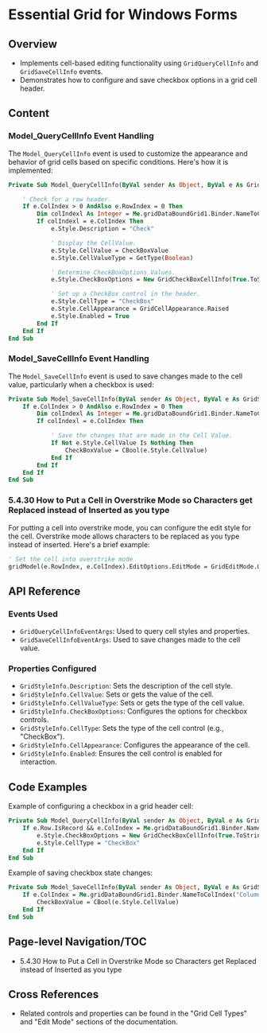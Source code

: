 <!--
source: image
domain: syncfusion-sdk
task: pdf-ocr-to-markdown
language: en (keep original; do not translate)
source_filename: page_1417.jpeg
document_name: grid
page_number: 1417
page_id: grid#page_1417
product: Syncfusion Winforms
version: 11.4.0.26
timestamp: 2025-08-09T05:51:46Z
fidelity: lossless
-->

# Essential Grid for Windows Forms

## Overview
- Implements cell-based editing functionality using `GridQueryCellInfo` and `GridSaveCellInfo` events.
- Demonstrates how to configure and save checkbox options in a grid cell header.

## Content

### Model_QueryCellInfo Event Handling

The `Model_QueryCellInfo` event is used to customize the appearance and behavior of grid cells based on specific conditions. Here's how it is implemented:

```vb
Private Sub Model_QueryCellInfo(ByVal sender As Object, ByVal e As GridQueryCellInfoEventArgs)

    ' Check for a row header.
    If e.ColIndex > 0 AndAlso e.RowIndex = 0 Then
        Dim colIndexl As Integer = Me.gridDataBoundGrid1.Binder.NameToColIndex("Column2")
        If colIndexl = e.ColIndex Then
            e.Style.Description = "Check"

            ' Display the CellValue.
            e.Style.CellValue = CheckBoxValue
            e.Style.CellValueType = GetType(Boolean)

            ' Determine CheckBoxOptions Values.
            e.Style.CheckBoxOptions = New GridCheckBoxCellInfo(True.ToString(), False.ToString(), "", True)

            ' Set up a CheckBox control in the header.
            e.Style.CellType = "CheckBox"
            e.Style.CellAppearance = GridCellAppearance.Raised
            e.Style.Enabled = True
        End If
    End If
End Sub
```

### Model_SaveCellInfo Event Handling

The `Model_SaveCellInfo` event is used to save changes made to the cell value, particularly when a checkbox is used:

```vb
Private Sub Model_SaveCellInfo(ByVal sender As Object, ByVal e As GridSaveCellInfoEventArgs)
    If e.ColIndex > 0 AndAlso e.RowIndex = 0 Then
        Dim colIndexl As Integer = Me.gridDataBoundGrid1.Binder.NameToColIndex("Column2")
        If colIndexl = e.ColIndex Then

            ' Save the changes that are made in the Cell Value.
            If Not e.Style.CellValue Is Nothing Then
                CheckBoxValue = CBool(e.Style.CellValue)
            End If
        End If
    End If
End Sub
```

### 5.4.30 How to Put a Cell in Overstrike Mode so Characters get Replaced instead of Inserted as you type

For putting a cell into overstrike mode, you can configure the edit style for the cell. Overstrike mode allows characters to be replaced as you type instead of inserted. Here's a brief example:

```vb
' Set the cell into overstrike mode
gridModel(e.RowIndex, e.ColIndex).EditOptions.EditMode = GridEditMode.Overstrike
```

## API Reference

### Events Used
- `GridQueryCellInfoEventArgs`: Used to query cell styles and properties.
- `GridSaveCellInfoEventArgs`: Used to save changes made to the cell value.

### Properties Configured
- `GridStyleInfo.Description`: Sets the description of the cell style.
- `GridStyleInfo.CellValue`: Sets or gets the value of the cell.
- `GridStyleInfo.CellValueType`: Sets or gets the type of the cell value.
- `GridStyleInfo.CheckBoxOptions`: Configures the options for checkbox controls.
- `GridStyleInfo.CellType`: Sets the type of the cell control (e.g., "CheckBox").
- `GridStyleInfo.CellAppearance`: Configures the appearance of the cell.
- `GridStyleInfo.Enabled`: Ensures the cell control is enabled for interaction.

## Code Examples

Example of configuring a checkbox in a grid header cell:

```vb
Private Sub Model_QueryCellInfo(ByVal sender As Object, ByVal e As GridQueryCellInfoEventArgs)
    If e.Row.IsRecord && e.ColIndex = Me.gridDataBoundGrid1.Binder.NameToColIndex("Column2") Then
        e.Style.CheckBoxOptions = New GridCheckBoxCellInfo(True.ToString(), False.ToString(), "", True)
        e.Style.CellType = "CheckBox"
    End If
End Sub
```

Example of saving checkbox state changes:

```vb
Private Sub Model_SaveCellInfo(ByVal sender As Object, ByVal e As GridSaveCellInfoEventArgs)
    If e.ColIndex = Me.gridDataBoundGrid1.Binder.NameToColIndex("Column2") Then
        CheckBoxValue = CBool(e.Style.CellValue)
    End If
End Sub
```

## Page-level Navigation/TOC
- 5.4.30 How to Put a Cell in Overstrike Mode so Characters get Replaced instead of Inserted as you type

## Cross References
- Related controls and properties can be found in the "Grid Cell Types" and "Edit Mode" sections of the documentation.

<!-- tags: [grid, windows forms, syncfusion, checkbox, event handling, cell editing, overstrike mode] keywords: [GridQueryCellInfo, GridSaveCellInfo, GridCheckBoxCellInfo, GridStyleInfo, GridEditMode, Overstrike, CellValue, CheckBoxOptions, CellType, CellAppearance] -->